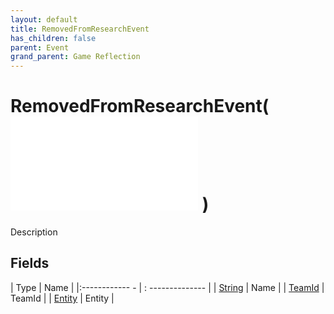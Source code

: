 ```yaml
---
layout: default
title: RemovedFromResearchEvent
has_children: false
parent: Event
grand_parent: Game Reflection
---
```

# RemovedFromResearchEvent( ![ EntityEventBase ](game-reflection/events/entity_event_base.md) )
Description 

## Fields
| Type | Name |
|:------------ - | : -------------- |
| [String](game-reflection/components/string.md) | Name |
| [TeamId](game-reflection/classes/team_id.md) | TeamId |
| [Entity](game-reflection/classes/entity.md) | Entity |
